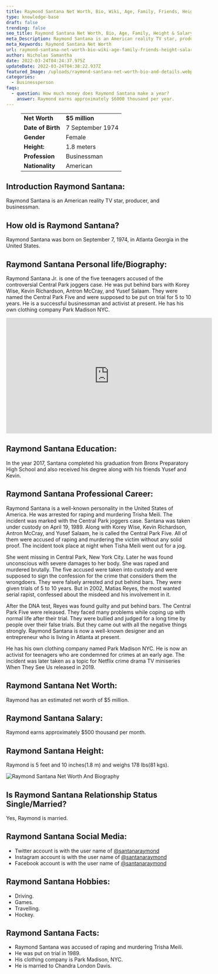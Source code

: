 ```yaml
---
title: Raymond Santana Net Worth, Bio, Wiki, Age, Family, Friends, Height & Salary
type: knowledge-base
draft: false
trending: false
seo_title: Raymond Santana Net Worth, Bio, Age, Family, Height & Salary - WorthKnow
meta_Description: Raymond Santana is an American reality TV star, producer, and businessman.
meta_Keywords: Raymond Santana Net Worth
url: raymond-santana-net-worth-bio-wiki-age-family-friends-height-salary
author: Nicholas Samantha
date: 2022-03-24T04:24:37.975Z
updateDate: 2022-03-24T04:38:22.937Z
featured_Image: /uploads/raymond-santana-net-worth-bio-and-details.webp
categories:
  - Businessperson
faqs:
  - question: How much money does Raymond Santana make a year?
    answer: Raymond earns approximately $6000 thousand per year.
---
```

<figure class="wp-block-table is-style-stripes">
  <table>
    <tbody>
      <tr>
        <td>
          <strong>Net Worth</strong>
        </td>
        <td>
          <strong>$5 million</strong>
        </td>
      </tr>
      <tr>
        <td>
          <strong>Date of Birth</strong>
        </td>
        <td>7 September 1974</td>
      </tr>
      <tr>
        <td>
          <strong>Gender</strong>
        </td>
        <td>Female</td>
      </tr>
      <tr>
        <td>
          <strong>Height:</strong>
        </td>
        <td>1.8 meters</td>
      </tr>
      <tr>
        <td>
          <strong>Profession</strong>
        </td>
        <td> Businessman</td>
      </tr>
      <tr>
        <td>
          <strong>Nationality</strong>
        </td>
        <td>American</td>
      </tr>
    </tbody>
  </table>
</figure>

## **Introduction Raymond Santana:**

Raymond Santana is an American reality TV star, producer, and businessman.

## **How old is Raymond Santana?**

Raymond Santana was born on September 7, 1974, in Atlanta Georgia in the United States.

## **Raymond Santana Personal life/Biography:**

Raymond Santana Jr. is one of the five teenagers accused of the controversial Central Park joggers case. He was put behind bars with Korey Wise, Kevin Richardson, Antron McCray, and Yusef Salaam. They were named the Central Park Five and were supposed to be put on trial for 5 to 10 years. He is a successful businessman and activist at present. He has his own clothing company Park Madison NYC.

<iframe width="560" height="315" src="https://www.youtube.com/embed/THcGgWvZYP8" title="YouTube video player" frameborder="0" allow="accelerometer; autoplay; clipboard-write; encrypted-media; gyroscope; picture-in-picture" allowfullscreen></iframe>

## **Raymond Santana Education:**

In the year 2017, Santana completed his graduation from Bronx Preparatory High School and also received his degree along with his friends Yusef and Kevin.

## **Raymond Santana Professional Career:**

Raymond Santana is a well-known personality in the United States of America. He was arrested for raping and murdering Trisha Meili. The incident was marked with the Central Park joggers case. Santana was taken under custody on April 19, 1989. Along with Korey Wise, Kevin Richardson, Antron McCray, and Yusef Salaam, he is called the Central Park Five. All of them were accused of raping and murdering the victim without any solid proof. The incident took place at night when Tisha Meili went out for a jog.

She went missing in Central Park, New York City. Later he was found unconscious with severe damages to her body. She was raped and murdered brutally. The five accused were taken into custody and were supposed to sign the confession for the crime that considers them the wrongdoers. They were falsely arrested and put behind bars. They were given trials of 5 to 10 years. But in 2002, Matias Reyes, the most wanted serial rapist, confessed about the misdeed and his involvement in it.

After the DNA test, Reyes was found guilty and put behind bars. The Central Park Five were released. They faced many problems while coping up with normal life after their trial. They were bullied and judged for a long time by people over their false trials. But they came out with all the negative things strongly. Raymond Santana is now a well-known designer and an entrepreneur who is living in Atlanta at present.

He has his own clothing company named Park Madison NYC. He is now an activist for teenagers who are condemned for crimes at an early age. The incident was later taken as a topic for Netflix crime drama TV miniseries When They See Us released in 2019.

## **Raymond Santana Net Worth:**

Raymond has an estimated net worth of $5 million.

## **Raymond Santana Salary:**

Raymond earns approximately $500 thousand per month.

## **Raymond Santana Height:**

Raymond is 5 feet and 10 inches(1.8 m) and weighs 178 Ibs(81 kgs).

![Raymond Santana Net Worth And Biography](/uploads/raymond-santana-net-worth-.webp)

## **Is Raymond Santana Relationship Status Single/Married?**

Yes, Raymond is married.

## **Raymond Santana Social Media:**

* Twitter account is with the user name of <a href="https://twitter.com/santanaraymond" target="_blank" rel="nofollow" rel="noopener">@santanaraymond</a>
* Instagram account is with the user name of <a href="https://www.instagram.com/santanaraymond/" target="_blank" rel="nofollow" rel="noopener">@santanaraymond</a>
* Facebook account is with the user name of <a href="https://www.facebook.com/santanaraymond" target="_blank" rel="nofollow" rel="noopener">@santanaraymond</a>

## **Raymond Santana Hobbies:**

* Driving.
* Games.
* Travelling.
* Hockey.

## **Raymond Santana Facts:**

* Raymond Santana was accused of raping and murdering Trisha Meili.
* He was put on trial in 1989.
* His clothing company is Park Madison, NYC.
* He is married to Chandra London Davis.